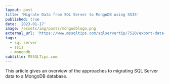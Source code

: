 ```yaml
---
layout: post
title: 'Migrate Data from SQL Server to MongoDB using SSIS'
published: true
date: '2023-01-17'
image: /assets/img/posts/mongodblogo.png
external_url: 'https://www.mssqltips.com/sqlservertip/7520/export-data-from-sql-server-to-mongodb-using-ssis/'
tags:
  - sql server
  - ssis
  - mongodb
subtitle: MSSQLTips.com
---
```

This article gives an overview of the approaches to migrating SQL Server data to a MongoDB database.

